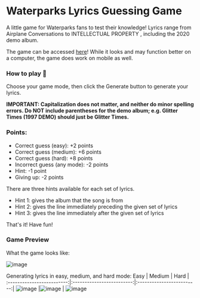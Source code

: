 # Waterparks Lyrics Guessing Game

A little game for Waterparks fans to test their knowledge! Lyrics range from Airplane Conversations to INTELLECTUAL PROPERTY , including the 2020 demo album.

The game can be accessed [here](https://jasminex21.shinyapps.io/waterparks_lyrics_game/)! While it looks and may function better on a computer, the game does work on mobile as well.

### How to play 🎸
Choose your game mode, then click the Generate button to generate your lyrics. 

**IMPORTANT: Capitalization does not matter, and neither do minor spelling errors. Do NOT include parentheses for the demo album; e.g. Glitter Times (1997 DEMO) should just be Glitter Times.**

### Points:

* Correct guess (easy): +2 points
* Correct guess (medium): +6 points
* Correct guess (hard): +8 points
* Incorrect guess (any mode): -2 points
* Hint: -1 point
* Giving up: -2 points

There are three hints available for each set of lyrics.

* Hint 1: gives the album that the song is from
* Hint 2: gives the line immediately preceding the given set of lyrics
* Hint 3: gives the line immediately after the given set of lyrics

That's it! Have fun!

### Game Preview
What the game looks like: 

![image](https://github.com/jasminex21/waterparks_lyrics_game/assets/109494334/e9dad632-871d-4ba8-a82f-c8f4ad211cde)

Generating lyrics in easy, medium, and hard mode:
Easy                       |  Medium                   |  Hard                     |
:-------------------------:|:-------------------------:|:-------------------------:|
![image](https://github.com/jasminex21/waterparks_lyrics_game/assets/109494334/5691eef5-ecbb-4fd1-933a-b6b54ef544af) |![image](https://github.com/jasminex21/waterparks_lyrics_game/assets/109494334/4ce8db7d-db1e-458f-a488-9058caaff3d8) | ![image](https://github.com/jasminex21/waterparks_lyrics_game/assets/109494334/151bb022-b32e-429a-bc5b-473044b270c1)
  





